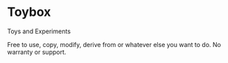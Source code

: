 # Toybox
Toys and Experiments

Free to use, copy, modify, derive from or whatever else you want to do.  No warranty or support.
